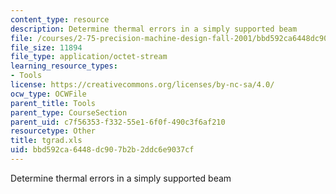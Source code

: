 ```yaml
---
content_type: resource
description: Determine thermal errors in a simply supported beam
file: /courses/2-75-precision-machine-design-fall-2001/bbd592ca6448dc907b2b2ddc6e9037cf_tgrad.xls
file_size: 11894
file_type: application/octet-stream
learning_resource_types:
- Tools
license: https://creativecommons.org/licenses/by-nc-sa/4.0/
ocw_type: OCWFile
parent_title: Tools
parent_type: CourseSection
parent_uid: c7f56353-f332-55e1-6f0f-490c3f6af210
resourcetype: Other
title: tgrad.xls
uid: bbd592ca-6448-dc90-7b2b-2ddc6e9037cf
---
```

Determine thermal errors in a simply supported beam